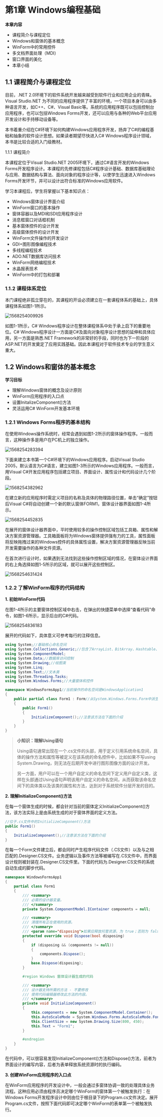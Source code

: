 # 第1章 Windows编程基础

**本章内容**

* 课程简介与课程定位
* Windows和窗体的基本概念
* WinForm中的常用控件
* 多文档界面处理（MDI）
* 窗口界面的美化
* 本章小结

## 1.1 课程简介与课程定位

目前，.NET 2.0环境下的软件系统开发越来越受到软件行业和应用企业的青睐。Visual Studio.NET 为不同的应用程序提供了丰富的环境，一个项目本身可以由多种语言开发，如C++、C#、Visual Basic等。系统的应用程序既可以包括控制台应用程序，也可以包括Windows Forms开发，还可以应用与各种的Web平台应用开发设计和手持移动设备等。

本书着重介绍在C#环境下如何构建Windows应用程序开发，扬弃了C#的编程基础和抽象的软件设计思想。如果读者期望尽快进入C# Windows程序设计领域，本书是比较合适的入门级教材。

1.1.1 课程简介

本课程定位于Visual Studio.NET 2005环境下，通过C#语言开发的Windows Forms开发程序设计。本课程的先修课程包括C#程序设计基础、数据库基础理论与应用、数据结构与算法、面向对象的程序设计等，以使学生迅速进入Windows Forms开发环节，并可以设计出符合标准的Windows应用软件。

学习本课程后，学生将掌握以下基本知识点：

* Windows窗体设计界面介绍
* WinForm窗口的基本操作
* 窗体容器以及MDI和SDI应用程序设计
* 消息框窗口对话框机制
* 基本窗体控件的设计开发
* 高级窗体控件的设计开发
* WinForm文件操作的开发设计
* GDI+图形图像编程技术
* 多线程编程技术
* ADO.NET数据库访问技术
* WinForm网络编程技术
* 水晶报表技术
* WinForm中的打包和部署

### 1.1.2 课程体系定位

本门课程绝非孤立穿在的，其课程的开设必须建立在一套课程体系的基础上，具体课程体系如图1-1所示。

![1568254009926](assets/1568254009926.png)

如图1-1所示，C# Windows程序设计在整体课程体系中处于承上启下的重要地位。C# Windows程序设计一方面是C#及面向对象程序设计思想的延伸和具体应用，另一方面是熟悉.NET Framework的非常好的手段，同时也为下一阶段的ASP.NET的开发奠定了应用实践基础。因此本课程对于软件技术专业的学生意义重大。

## 1.2 Windows和窗体的基本概念

**学习目标**

* 理解Windows窗体的概念及设计原则
* WinForm应用程序的入口点
* 设置InitalizeComponent()方法
* 灵活运用C# WinForm开发基本环境

### 1.2.1 Windows Forms程序的基本结构

在使用Windows操作系统时，经常会遇到如图1-2所示的窗体操作程序。一般而言，这种操作多是用户在PC机上的独立操作。

![1568254283394](assets/1568254283394.png)

下面来建立本书第一个C#环境下的Windows应用程序。启动Visual Studio 2005，默认语言为C#语言，建立如图1-3所示的Windows应用程序。一般而言，用Visual C#开发应用程序包括建立项目、界面设计、属性设计和代码设计几个阶段。

![1568254382962](assets/1568254382962.png)

在建立新的应用程序时需定义项目的名称及具体的物理路径位置，单击“确定”按钮后Visual C#将自动创建一个新的默认窗体FORM1，窗体设计器界面如图1-4所示。

![1568254452835](assets/1568254452835.png)

在展开的窗体设计器界面中，平时使用较多的操作控制区域包括工具箱、属性和解决方案资源管理器。工具箱面板将为Windows窗体提供强有力的工具，属性面板将反映拖拽过来的Windows控件的具体属性设置，解决方案资源管理器反映当前开发需要操作的各种文件资源。

在首次进行设计时，如果遇到无法找到这些操作控制区域的情况，在窗体设计界面的右上角选择如图1-5所示的区域，就可以展开这些控制区。

![1568254631424](assets/1568254631424.png)

### 1.2.2 了解WinForm程序的代码结构

**1. 初始WinForm代码**

在图1-4所示的主要窗体控制区域中右击，在弹出的快捷菜单中选择“查看代码”命令，如图1-6所示，显示后台的C#代码。

![1568254836183](assets/1568254836183.png)

展开的代码如下，具体意义可参考每行的注释信息。

```C#
using System;//基础核心命名空间 
using System.Collections.Generic;//包含了ArrayList、BitArray、Hashtable、Stack、StringCollection和StringTable类
using System.ComponentModel;
using System.Data;//数据库访问控制
using System.Drawing;//绘图类
using System.Linq;
using System.Text;//文本类
using System.Threading.Tasks;
using System.Windows.Forms;//大量窗体和控件

namespace WindowsFormsApp1//当前操作的命名空间是WindowsApplication1
{
    public partial class Form1 : Form//从System.Windows.Forms.Form中派生
    {
        public Form1()
        {
            InitializeComponent();//注意该方法在下面的介绍
        }
    }
}

```



> **小知识：理解Using语句**
>
> Using语句通常出现在一个.cs文件的头部，用于定义引用系统命名空间，具体的操作方法和属性等被定义在该系统的命名控件中，比如如果不写using System.Drawing，则无法在后期开发中进行图形图像方面的设计开发。
>
> 另一方面，用户可以在一个用户自定义的命名空间下定义用户自定义类，这样在头部通过Using语句声明该用户自定义的命名空间，从而获取该命名空间下的具体类以及该类的属性和方法，达到对于系统软件分层开发的目的。

**2. 理解InitializeComponent()方法**

在每一个窗体生成的时候，都会针对当前的窗体定义InitializeComponent()方法，该方法实际上是由系统生成的对于窗体界面的定义方法。

```c#
//位于.cs文件中的InitializeComponent()方法
public Form1()
{
    InitializeComponent();//注意该方法在下面的介绍
}
```

在每一个Form文件建立后，都会同时产生程序代码文件（.CS文件）以及与之相匹配的.Designer.CS文件。业务逻辑以及事件方法等被编写在.CS文件中，而界面设计规则被封装在.Designer.CS文件里。下面的代码为.Designer.CS文件的系统自动生成的脚步代码。

```c#
namespace WindowsFormsApp1
{
    partial class Form1
    {
        /// <summary>
        /// 必需的设计器变量。
        /// </summary>
        private System.ComponentModel.IContainer components = null;

        /// <summary>
        /// 清理所有正在使用的资源。
        /// </summary>
        /// <param name="disposing">如果应释放托管资源，为 true；否则为 false。</param>
        protected override void Dispose(bool disposing)
        {
            if (disposing && (components != null))
            {
                components.Dispose();
            }
            base.Dispose(disposing);
        }

        #region Windows 窗体设计器生成的代码

        /// <summary>
        /// 设计器支持所需的方法 - 不要修改
        /// 使用代码编辑器修改此方法的内容。
        /// </summary>
        private void InitializeComponent()
        {
            this.components = new System.ComponentModel.Container();
            this.AutoScaleMode = System.Windows.Forms.AutoScaleMode.Font;
            this.ClientSize = new System.Drawing.Size(800, 450);
            this.Text = "Form1";
        }

        #endregion
    }
}


```

在代码中，可以很容易发现InitializeComponent()方法和Dispose()方法，前者为界面设计的编写内容，后者为表单释放系统资源时的执行编码。

**3. 创建WinForm应用程序的入口点**

在WinForm应用程序的开发设计中，一般会通过多窗体协调一致的处理具体业务流程。这种应用必须由程序员决定哪个WinForm的窗体第一个被触发执行：在Windows Forms开发程序设计中则由位于根目录下的Program.cs文件决定。展开Program.cs文件，按照下面代码即可决定哪个WinForm的表单第一个被触发执行。

